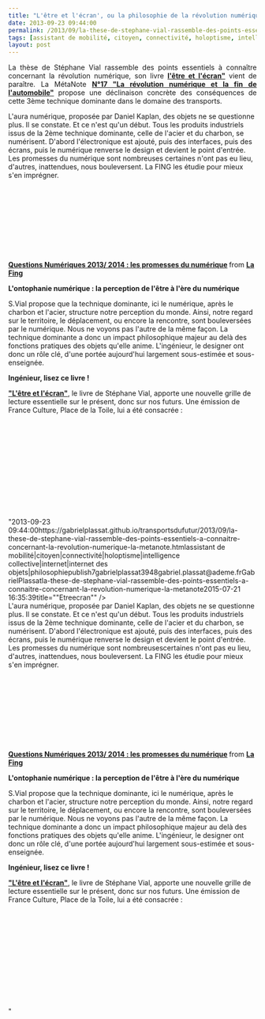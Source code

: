 ```yaml
---
title: "L'être et l'écran', ou la philosophie de la révolution numérique'"
date: 2013-09-23 09:44:00
permalink: /2013/09/la-these-de-stephane-vial-rassemble-des-points-essentiels-a-connaitre-concernant-la-revolution-numerique-la-metanote.html
tags: [assistant de mobilité, citoyen, connectivité, holoptisme, intelligence collective, internet, internet des objets, philosophie]
layout: post
---
```


<p style="text-align: justify;">La thèse de Stéphane Vial rassemble des points essentiels à connaître concernant la révolution numérique, son livre <a href="http://t.co/8YgGkSLoxs" target="_blank"><strong>l'être et l'écran"</strong></a> vient de paraître. La MétaNote <a href="https://gabrielplassat.github.io/transportsdufutur/2013/08/metanote-17-la-mutation-numerique-nengendre-pas-seulement-de-nouveaux-moyens-de-transports-elle-modi.html"" target=""_blank""><strong>N°17 "La révolution numérique et la fin de l'automobile"</strong></a> propose une déclinaison concrète des conséquences de cette 3ème technique dominante dans le domaine des transports.</p> <p style=""text-align: justify> <a class=""asset-img-link"" href="https://gabrielplassat.github.io/transportsdufutur/wp-content/uploads/sites/6/old/6a0120a66d2ad4970b019aff8b96bb970c-pi.jpg""><img rel=""lightbox[]"" alt=""Etreecran"" class=""asset  asset-image at-xid-6a0120a66d2ad4970b019aff8b96bb970c"" src=""/wp-content/uploads/sites/6/old/6a0120a66d2ad4970b019aff8b96bb970c-320wi.jpg"" style=""display: block margin-left: auto margin-right: auto title=""Etreecran"" /></a><br />L'aura numérique, proposée par Daniel Kaplan, des objets ne se questionne plus. Il se constate. Et ce n'est qu'un début. Tous les produits industriels issus de la 2ème technique dominante, celle de l'acier et du charbon, se numérisent. D'abord l'électronique est ajouté, puis des interfaces, puis des écrans, puis le numérique renverse le design et devient le point d'entrée. Les promesses du numérique sont nombreuses certaines n'ont pas eu lieu, d'autres, inattendues, nous bouleversent. La FING les étudie pour mieux s'en imprégner. </p>  <!--more-->   <iframe frameborder=""0"" height=""511"" marginheight=""0"" marginwidth=""0"" scrolling=""no"" src=""http://www.slideshare.net/slideshow/embed_code/16666212"" style=""border: 1px solid #CCC border-width: 1px 1px 0 margin-bottom: 5px width=""479""> </iframe> <div style=""margin-bottom: 5px> <strong> <a href=""https://fr.slideshare.net/slidesharefing/cahier-denjeux-questions-numriques-2013-2014"" target=""_blank"" title=""Questions Numériques 2013/ 2014 : les promesses du numérique"">Questions Numériques 2013/ 2014 : les promesses du numérique</a> </strong> from <strong><a href=""http://www.slideshare.net/slidesharefing"" target=""_blank"">La Fing</a></strong> </div> <p style=""text-align: justify><strong>L'ontophanie numérique : la perception de l'être à l'ère du numérique</strong></p> <p style=""text-align: justify>S.Vial propose que la technique dominante, ici le numérique, après le charbon et l'acier, structure notre perception du monde. Ainsi, notre regard sur le territoire, le déplacement, ou encore la rencontre, sont bouleversées par le numérique. Nous ne voyons pas l'autre de la même façon. La technique dominante a donc un impact philosophique majeur au delà des fonctions pratiques des objets qu'elle anime. L'ingénieur, le designer ont donc un rôle clé, d'une portée aujourd'hui largement sous-estimée et sous-enseignée. </p> <p style=""text-align: justify><strong>Ingénieur, lisez ce livre !</strong></p> <p style=""text-align: justify><a href=""http://t.co/8YgGkSLoxs"" target=""_blank""><strong>"L'être et l'écran"</strong></a>, le livre de Stéphane Vial, apporte une nouvelle grille de lecture essentielle sur le présent, donc sur nos futurs. Une émission de France Culture, Place de la Toile, lui a été consacrée :</p> <iframe frameborder=""0"" height=""139"" scrolling=""no"" src=""http://www.franceculture.fr/player/export-reecouter?content=4704196"" width=""481""></iframe> <p style=""text-align: justify> </p>"2013-09-23 09:44:00https://gabrielplassat.github.io/transportsdufutur/2013/09/la-these-de-stephane-vial-rassemble-des-points-essentiels-a-connaitre-concernant-la-revolution-numerique-la-metanote.htmlassistant de mobilité|citoyen|connectivité|holoptisme|intelligence collective|internet|internet des objets|philosophiepublish7gabrielplassat3948gabriel.plassat@ademe.frGabrielPlassatla-these-de-stephane-vial-rassemble-des-points-essentiels-a-connaitre-concernant-la-revolution-numerique-la-metanote2015-07-21 16:35:39title=""Etreecran"" /></a><br />L'aura numérique, proposée par Daniel Kaplan, des objets ne se questionne plus. Il se constate. Et ce n'est qu'un début. Tous les produits industriels issus de la 2ème technique dominante, celle de l'acier et du charbon, se numérisent. D'abord l'électronique est ajouté, puis des interfaces, puis des écrans, puis le numérique renverse le design et devient le point d'entrée. Les promesses du numérique sont nombreusescertaines n'ont pas eu lieu, d'autres, inattendues, nous bouleversent. La FING les étudie pour mieux s'en imprégner. </p>  <!--more-->   <iframe frameborder=""0"" height=""511"" marginheight=""0"" marginwidth=""0"" scrolling=""no"" src=""http://www.slideshare.net/slideshow/embed_code/16666212"" style=""border: 1px solid #CCCwidth=""479""> </iframe> <div style=""margin-bottom: 5px> <strong> <a href=""https://fr.slideshare.net/slidesharefing/cahier-denjeux-questions-numriques-2013-2014"" target=""_blank"" title=""Questions Numériques 2013/ 2014 : les promesses du numérique"">Questions Numériques 2013/ 2014 : les promesses du numérique</a> </strong> from <strong><a href=""http://www.slideshare.net/slidesharefing"" target=""_blank"">La Fing</a></strong> </div> <p style=""text-align: justify><strong>L'ontophanie numérique : la perception de l'être à l'ère du numérique</strong></p> <p style=""text-align: justify>S.Vial propose que la technique dominante, ici le numérique, après le charbon et l'acier, structure notre perception du monde. Ainsi, notre regard sur le territoire, le déplacement, ou encore la rencontre, sont bouleversées par le numérique. Nous ne voyons pas l'autre de la même façon. La technique dominante a donc un impact philosophique majeur au delà des fonctions pratiques des objets qu'elle anime. L'ingénieur, le designer ont donc un rôle clé, d'une portée aujourd'hui largement sous-estimée et sous-enseignée. </p> <p style=""text-align: justify><strong>Ingénieur, lisez ce livre !</strong></p> <p style=""text-align: justify><a href=""http://t.co/8YgGkSLoxs"" target=""_blank""><strong>"L'être et l'écran"</strong></a>, le livre de Stéphane Vial, apporte une nouvelle grille de lecture essentielle sur le présent, donc sur nos futurs. Une émission de France Culture, Place de la Toile, lui a été consacrée :</p> <iframe frameborder=""0"" height=""139"" scrolling=""no"" src=""http://www.franceculture.fr/player/export-reecouter?content=4704196"" width=""481""></iframe> <p style=""text-align: justify> </p>"
